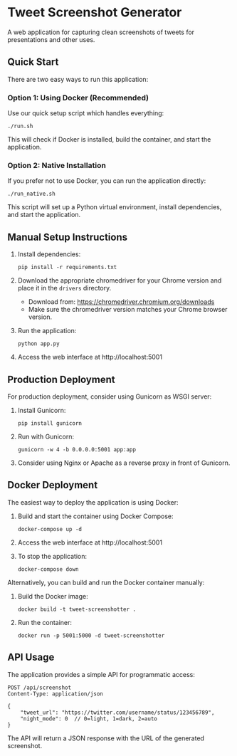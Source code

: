 # Tweet Screenshot Generator

A web application for capturing clean screenshots of tweets for presentations and other uses.

## Quick Start

There are two easy ways to run this application:

### Option 1: Using Docker (Recommended)

Use our quick setup script which handles everything:

```
./run.sh
```

This will check if Docker is installed, build the container, and start the application.

### Option 2: Native Installation

If you prefer not to use Docker, you can run the application directly:

```
./run_native.sh
```

This script will set up a Python virtual environment, install dependencies, and start the application.

## Manual Setup Instructions

1. Install dependencies:
   ```
   pip install -r requirements.txt
   ```

2. Download the appropriate chromedriver for your Chrome version and place it in the `drivers` directory.
   - Download from: https://chromedriver.chromium.org/downloads
   - Make sure the chromedriver version matches your Chrome browser version.

3. Run the application:
   ```
   python app.py
   ```

4. Access the web interface at http://localhost:5001

## Production Deployment

For production deployment, consider using Gunicorn as WSGI server:

1. Install Gunicorn:
   ```
   pip install gunicorn
   ```

2. Run with Gunicorn:
   ```
   gunicorn -w 4 -b 0.0.0.0:5001 app:app
   ```

3. Consider using Nginx or Apache as a reverse proxy in front of Gunicorn.

## Docker Deployment

The easiest way to deploy the application is using Docker:

1. Build and start the container using Docker Compose:
   ```
   docker-compose up -d
   ```

2. Access the web interface at http://localhost:5001

3. To stop the application:
   ```
   docker-compose down
   ```

Alternatively, you can build and run the Docker container manually:

1. Build the Docker image:
   ```
   docker build -t tweet-screenshotter .
   ```

2. Run the container:
   ```
   docker run -p 5001:5000 -d tweet-screenshotter
   ```

## API Usage

The application provides a simple API for programmatic access:

```
POST /api/screenshot
Content-Type: application/json

{
    "tweet_url": "https://twitter.com/username/status/123456789",
    "night_mode": 0  // 0=light, 1=dark, 2=auto
}
```

The API will return a JSON response with the URL of the generated screenshot.

